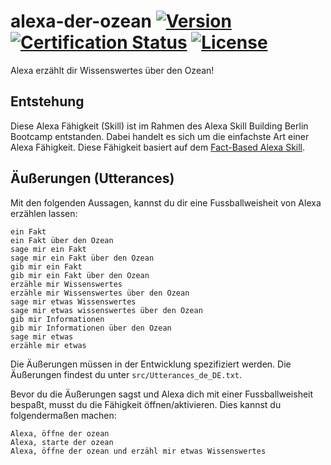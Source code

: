 # alexa-der-ozean [![Version](https://img.shields.io/badge/Version-1.0.0-brightgreen.svg)](https://img.shields.io/badge/Version-1.0.0-brightgreen.svg) [![Certification Status](https://img.shields.io/badge/Status-Certification-orange.svg)](https://img.shields.io/badge/Status-Certification-orange.svg) [![License](https://img.shields.io/badge/license-MIT-blue.svg)](https://img.shields.io/badge/license-MIT-blue.svg)

Alexa erzählt dir Wissenswertes über den Ozean!

## Entstehung
Diese Alexa Fähigkeit (Skill) ist im Rahmen des Alexa Skill Building Berlin Bootcamp entstanden. Dabei handelt es sich um die einfachste Art einer Alexa Fähigkeit. Diese Fähigkeit basiert auf dem [Fact-Based Alexa Skill](https://github.com/alexa/skill-sample-nodejs-fact).

## Äußerungen (Utterances)
Mit den folgenden Aussagen, kannst du dir eine Fussballweisheit von Alexa erzählen lassen:
```
ein Fakt
ein Fakt über den Ozean
sage mir ein Fakt
sage mir ein Fakt über den Ozean
gib mir ein Fakt
gib mir ein Fakt über den Ozean
erzähle mir Wissenswertes
erzähle mir Wissenswertes über den Ozean
sage mir etwas Wissenswertes
sage mir etwas wissenswertes über den Ozean
gib mir Informationen
gib mir Informationen über den Ozean
sage mir etwas
erzähle mir etwas
```
Die Äußerungen müssen in der Entwicklung spezifiziert werden. Die Äußerungen findest du unter `src/Utterances_de_DE.txt`.

Bevor du die Äußerungen sagst und Alexa dich mit einer Fussballweisheit bespaßt, musst du die Fähigkeit öffnen/aktivieren. Dies kannst du folgendermaßen machen:
```
Alexa, öffne der ozean
Alexa, starte der ozean
Alexa, öffne der ozean und erzähl mir etwas Wissenswertes
```
